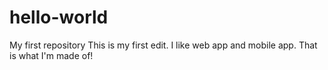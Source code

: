 # hello-world
My first repository
This is my first edit. I like web app and mobile app. That is what I'm made of!
